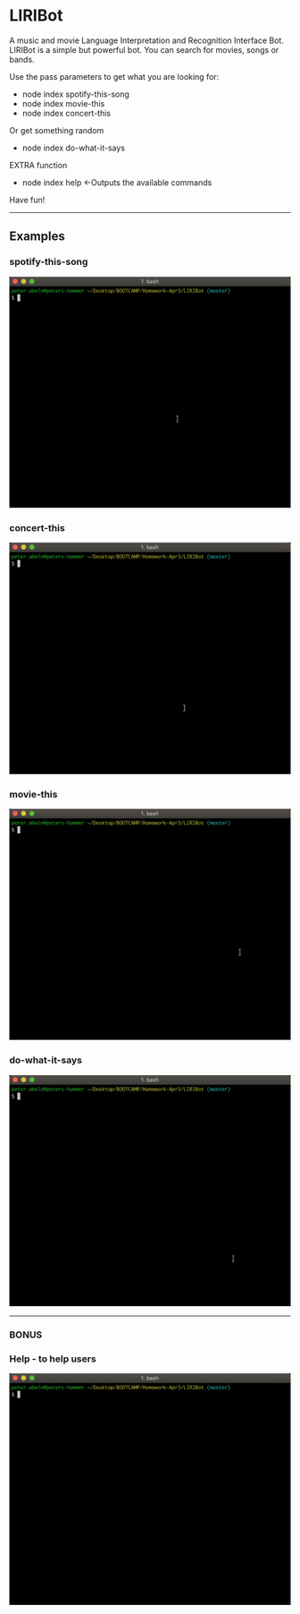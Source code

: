 # LIRIBot
A music and movie Language Interpretation and Recognition Interface Bot. LIRIBot is a simple but powerful bot. You can search for movies, songs or bands.

Use the pass parameters to get what you are looking for:

* node index spotify-this-song <Song title goes here>
* node index movie-this <Movie title goes here>
* node index concert-this <Band name goes here>

Or get something random
* node index do-what-it-says 

EXTRA function 
* node index help <-Outputs the available commands

Have fun!

------------------------

## Examples

### spotify-this-song

![alt text](https://raw.githubusercontent.com/petr0n/LIRIBot/master/images/spotify-this-song-example.gif "Spotify This Song")

### concert-this

![alt text](https://raw.githubusercontent.com/petr0n/LIRIBot/master/images/concert-this-example.gif "Concert This")

### movie-this

![alt text](https://raw.githubusercontent.com/petr0n/LIRIBot/master/images/movie-this-example.gif "Movie This")


### do-what-it-says

![alt text](https://raw.githubusercontent.com/petr0n/LIRIBot/master/images/do-what-it-says-example.gif "Do What It Says")

------------

### BONUS
### Help - to help users

![alt text](https://raw.githubusercontent.com/petr0n/LIRIBot/master/images/help-example.gif "Help")